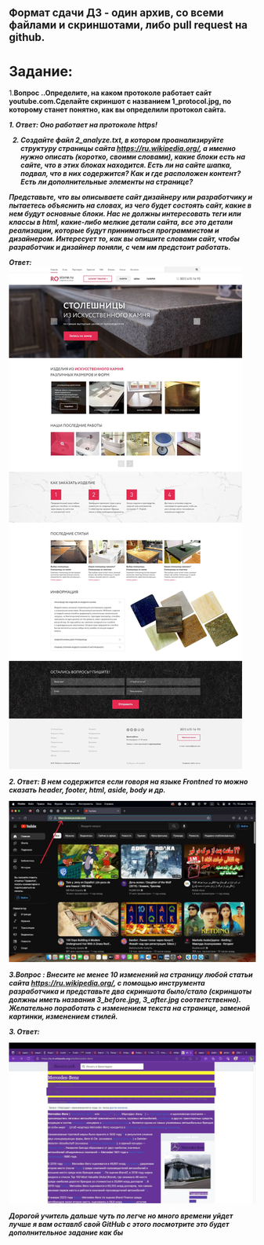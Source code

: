 ## Формат сдачи ДЗ - один архив, со всеми файлами и скриншотами, либо pull request на github.

# Задание:

1.<strong>Вопрос<strong/> ..Определите, на каком протоколе работает сайт youtube.com.Сделайте скриншот с названием 1_protocol.jpg, по которому станет понятно, как вы определили протокол сайта.

<i>1. Ответ:<i/> Оно работает на протоколе <b>https<b/>!

2. Создайте файл 2_analyze.txt, в котором проанализируйте структуру страницы сайта https://ru.wikipedia.org/, а именно нужно описать (коротко, своими словами), какие блоки есть на сайте, что в этих блоках находится. Есть ли на сайте шапка, подвал, что в них содержится? Как и где расположен контент? Есть ли дополнительные элементы на странице?

Представьте, что вы описываете сайт дизайнеру или разработчику и пытаетесь объяснить на словах, из чего будет состоять сайт, какие в нем будут основные блоки. Нас не должны интересовать теги или классы в html, какие-либо мелкие детали сайта, все это детали реализации, которые будут приниматься программистом и дизайнером. Интересует то, как вы опишите словами сайт, чтобы разработчик и дизайнер поняли, с чем им предстоит работать.

<i>Ответ:<i/>
![](./%D0%94%D0%B8%D0%B7%D0%B0%D0%B9%D0%BD%20%D0%BC%D0%B0%D0%BA%D0%B5%D1%82%20%D1%81%D0%B0%D0%B9%D1%82%D0%B0%20Ro%20Stone_ru.jpeg)


<i>2. Ответ:<i/> <b>В нем содержится если говоря на языке Frontned то можно сказать
header, footer, html, aside, body и др.<b> 

![](./IMAGE%202023-06-16%2014%3A44%3A14.jpg)


3.<b>Вопрос<b> : Внесите не менее 10 изменений на страницу любой статьи сайта https://ru.wikipedia.org/, с помощью инструмента разработчика и представьте два скриншота было/стало (скриншоты должны иметь названия 3_before.jpg, 3_after.jpg соответственно). Желательно поработать с изменением текста на странице, заменой картинки, изменением стилей.

<i>3. Ответ:<i/>

![](./IMAGE%202023-06-16%2015%3A31%3A10.jpg)

<em>Дорогой учитель дальше чуть по легче но много времени уйдет лучше я вам оставлб свой GitHub с этого посмотрите это будет дополнительное задание как бы<em/>
